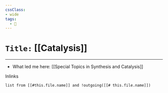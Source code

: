 ```yaml
---
cssClass:
- wide
tags:
  - 🧪
---
```


# `Title:` [[Catalysis]]
--- 

- What led me here: [[Special Topics in Synthesis and Catalysis]]

Inlinks
```dataview 
list from [[#this.file.name]] and !outgoing([[# this.file.name]]) 
```
